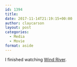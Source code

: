 ```yaml
---
id: 1394
title: 
date: 2017-11-14T21:19:15+00:00
author: claycarson
layout: post
categories: 
  - Media
  - Movie
format: aside
---
```

I finished watching [Wind River](https://youtu.be/wjtZTQY-jww).
